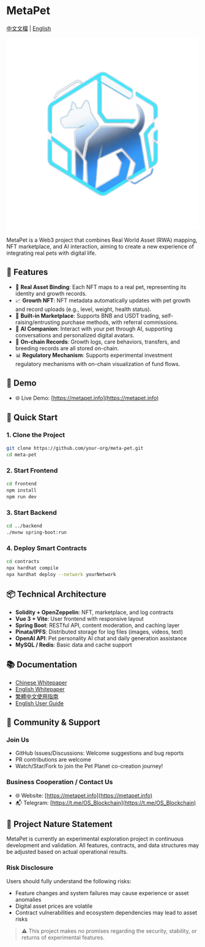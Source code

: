 # MetaPet

[中文文檔](README_cn.md) | [English](README.md)

![MetaPet Logo](public/images/logo.png)

MetaPet is a Web3 project that combines Real World Asset (RWA) mapping, NFT marketplace, and AI interaction, aiming to create a new experience of integrating real pets with digital life.

## 🌟 Features

- 🐢 **Real Asset Binding**: Each NFT maps to a real pet, representing its identity and growth records.
- 📈 **Growth NFT**: NFT metadata automatically updates with pet growth and record uploads (e.g., level, weight, health status).
- 🛒 **Built-in Marketplace**: Supports BNB and USDT trading, self-raising/entrusting purchase methods, with referral commissions.
- 🤖 **AI Companion**: Interact with your pet through AI, supporting conversations and personalized digital avatars.
- 🔗 **On-chain Records**: Growth logs, care behaviors, transfers, and breeding records are all stored on-chain.
- 📊 **Regulatory Mechanism**: Supports experimental investment regulatory mechanisms with on-chain visualization of fund flows.

## 🎥 Demo

- 🌐 Live Demo: [https://metapet.info](https://metapet.info)

## 🚀 Quick Start

### 1. Clone the Project
```bash
git clone https://github.com/your-org/meta-pet.git
cd meta-pet
```

### 2. Start Frontend
```bash
cd frontend
npm install
npm run dev
```

### 3. Start Backend
```bash
cd ../backend
./mvnw spring-boot:run
```

### 4. Deploy Smart Contracts
```bash
cd contracts
npx hardhat compile
npx hardhat deploy --network yourNetwork
```

## 📦 Technical Architecture

- **Solidity + OpenZeppelin**: NFT, marketplace, and log contracts
- **Vue 3 + Vite**: User frontend with responsive layout
- **Spring Boot**: RESTful API, content moderation, and caching layer
- **Pinata/IPFS**: Distributed storage for log files (images, videos, text)
- **OpenAI API**: Pet personality AI chat and daily generation assistance
- **MySQL / Redis**: Basic data and cache support

## 📚 Documentation

- [Chinese Whitepaper](docs/whitepaper/metapet_whitepaper_cn_tw.pdf)
- [English Whitepaper](docs/whitepaper/metapet_whitepaper_en.pdf)
- [繁體中文使用指南](docs/user-guide-cn-tw.md)
- [English User Guide](docs/user-guide-en.md)

## 👥 Community & Support

### Join Us
- GitHub Issues/Discussions: Welcome suggestions and bug reports
- PR contributions are welcome
- Watch/Star/Fork to join the Pet Planet co-creation journey!

### Business Cooperation / Contact Us
- 🌐 Website: [https://metapet.info](https://metapet.info)
- 📬 Telegram: [https://t.me/OS_Blockchain](https://t.me/OS_Blockchain)

## 🧪 Project Nature Statement

MetaPet is currently an experimental exploration project in continuous development and validation. All features, contracts, and data structures may be adjusted based on actual operational results.

### Risk Disclosure
Users should fully understand the following risks:
- Feature changes and system failures may cause experience or asset anomalies
- Digital asset prices are volatile
- Contract vulnerabilities and ecosystem dependencies may lead to asset risks

> ⚠️ This project makes no promises regarding the security, stability, or returns of experimental features. 